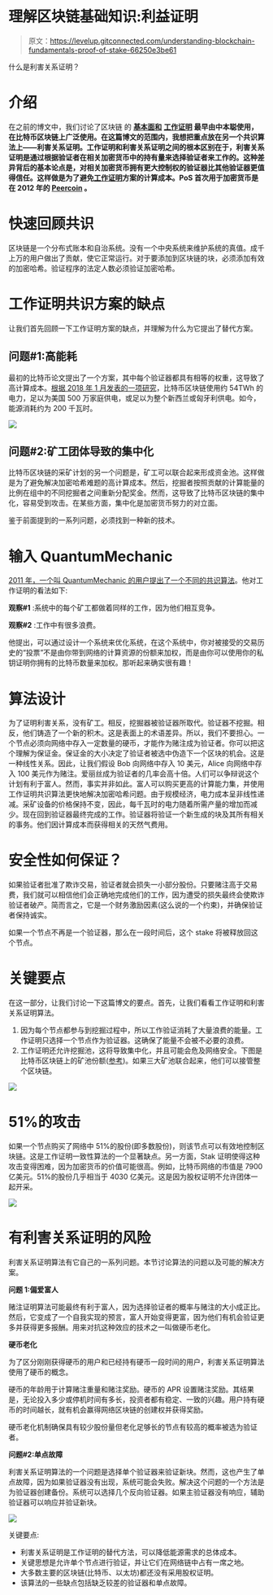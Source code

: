# 理解区块链基础知识:利益证明

> 原文：<https://levelup.gitconnected.com/understanding-blockchain-fundamentals-proof-of-stake-66250e3be61>

什么是利害关系证明？

# 介绍

在之前的博文中，我们讨论了区块链 的 [**基本面和**](https://medium.com/p/9f039078aade) **[**工作证明**](https://medium.com/p/dad1db12ad0a/) 最早由中本聪使用，在比特币区块链上广泛使用。在这篇博文的范围内，我想把重点放在另一个共识算法上——利害关系证明。工作证明和利害关系证明之间的根本区别在于，利害关系证明是通过根据验证者在相关加密货币中的持有量来选择验证者来工作的。这种差异背后的基本论点是，对相关加密货币拥有更大控制权的验证器比其他验证器更值得信任。这样做是为了避免[工作证明](https://en.wikipedia.org/wiki/Proof_of_work)方案的计算成本。PoS 首次用于加密货币是在 2012 年的 [Peercoin](https://en.wikipedia.org/wiki/Peercoin) 。**

# 快速回顾共识

区块链是一个分布式账本和自治系统。没有一个中央系统来维护系统的真值。成千上万的用户做出了贡献，使它正常运行。对于要添加到区块链的块，必须添加有效的加密哈希。验证程序的法定人数必须验证加密哈希。

# 工作证明共识方案的缺点

让我们首先回顾一下工作证明方案的缺点，并理解为什么为它提出了替代方案。

## 问题#1:高能耗

最初的比特币论文提出了一个方案，其中每个验证器都具有相等的权重，这导致了高计算成本。[根据 2018 年 1 月发表的一项研究](https://digiconomist.net/bitcoin-energy-consumption)，比特币区块链使用约 54TWh 的电力，足以为美国 500 万家庭供电，或足以为整个新西兰或匈牙利供电。如今，能源消耗约为 200 千瓦时。

![](img/16dd936b0bddde4b5fa33f5c22eadeb2.png)

## 问题#2:矿工团体导致的集中化

比特币区块链的采矿计划的另一个问题是，矿工可以联合起来形成资金池。这样做是为了避免解决加密哈希难题的高计算成本。然后，挖掘者按照贡献的计算能量的比例在组中的不同挖掘者之间重新分配奖金。然而，这导致了比特币区块链的集中化，容易受到攻击。在某些方面，集中化是加密货币努力的对立面。

鉴于前面提到的一系列问题，必须找到一种新的技术。

# 输入 QuantumMechanic

[2011 年，一个叫 QuantumMechanic 的用户提出了一个不同的共识算法](https://bitcointalk.org/index.php?topic=27787.0)。他对工作证明的看法如下:

**观察#1** :系统中的每个矿工都做着同样的工作，因为他们相互竞争。

**观察#2** :工作中有很多浪费。

他提出，可以通过设计一个系统来优化系统，在这个系统中，你对被接受的交易历史的“投票”不是由你带到网络的计算资源的份额来加权，而是由你可以使用你的私钥证明你拥有的比特币数量来加权。那听起来确实很有趣！

# 算法设计

为了证明利害关系，没有矿工。相反，挖掘器被验证器所取代。验证器不挖掘。相反，他们铸造了一个新的积木。这是表面上的术语差异。所以，我们不要担心。一个节点必须向网络中存入一定数量的硬币，才能作为赌注成为验证者。你可以把这个理解为保证金。保证金的大小决定了验证者被选中伪造下一个区块的机会。这是一种线性关系。因此，让我们假设 Bob 向网络中存入 10 美元，Alice 向网络中存入 100 美元作为赌注。爱丽丝成为验证者的几率会高十倍。人们可以争辩说这个计划有利于富人。然而，事实并非如此。富人可以购买更高的计算能力集，并使用工作证明共识算法更快地解决加密哈希问题。由于规模经济，电力成本呈非线性递减。采矿设备的价格保持不变，因此，每千瓦时的电力随着所需产量的增加而减少。现在回到验证器最终完成的工作。验证器将验证一个新生成的块及其所有相关的事务。他们因计算成本而获得相关的天然气费用。

# 安全性如何保证？

如果验证者批准了欺诈交易，验证者就会损失一小部分股份。只要赌注高于交易费，我们就可以相信他们会正确地完成他们的工作，因为遭受的损失最终会使欺诈验证者破产。简而言之，它是一个财务激励因素(这么说的一个约束)，并确保验证者保持诚实。

如果一个节点不再是一个验证器，那么在一段时间后，这个 stake 将被释放回这个节点。

# 关键要点

在这一部分，让我们讨论一下这篇博文的要点。首先，让我们看看工作证明和利害关系证明算法。

1.  因为每个节点都参与到挖掘过程中，所以工作验证消耗了大量浪费的能量。工作证明只选择一个节点作为验证器。这确保了能量不会被不必要的浪费。
2.  工作证明还允许挖掘池，这将导致集中化，并且可能会危及网络安全。下图是比特币区块链上的矿池份额([参考](https://www.bitpanda.com/academy/en/lessons/what-is-the-purpose-of-mining-pools-and-how-do-they-work/))。如果三大矿池联合起来，他们可以接管整个区块链。

![](img/0fa1e62f9f56fdeb40bb1699b9a2c659.png)

# 51%的攻击

如果一个节点购买了网络中 51%的股份(即多数股份)，则该节点可以有效地控制区块链。这是工作证明一致性算法的一个显著缺点。另一方面，Stak 证明使得这种攻击变得困难，因为加密货币的价值可能很高。例如，比特币网络的市值是 7900 亿美元。51%的股份几乎相当于 4030 亿美元。这是因为股权证明不允许团体一起开采。

![](img/27cfde68a16defb485240751d669ce16.png)

# 有利害关系证明的风险

利害关系证明算法有它自己的一系列问题。本节讨论算法的问题以及可能的解决方案。

**问题 1:偏爱富人**

赌注证明算法可能最终有利于富人，因为选择验证者的概率与赌注的大小成正比。然后，它变成了一个自我实现的预言，富人开始变得更富，因为他们有机会验证更多并获得更多报酬。用来对抗这种效应的技术之一叫做硬币老化。

**硬币老化**

为了区分刚刚获得硬币的用户和已经持有硬币一段时间的用户，利害关系证明算法使用了硬币的概念。

硬币的年龄用于计算赌注重量和赌注奖励。硬币的 APR 设置赌注奖励。其结果是，无论投入多少或停机时间有多长，投资者都有稳定、一致的兴趣。用户持有硬币的时间越长，就有机会赢得网络区块链的创建权并获得奖励。

硬币老化机制确保具有较少股份量但老化足够长的节点有较高的概率被选为验证者。

**问题#2:单点故障**

利害关系证明算法的一个问题是选择单个验证器来验证新块。然而，这也产生了单点故障，因为如果验证器没有出现，系统可能会失败。解决这个问题的一个方法是为验证器创建备份。系统可以选择几个反向验证器。如果主验证器没有响应，辅助验证器可以响应并验证新块。

![](img/1916d2a6149081462a91063b1065608d.png)

关键要点:

*   利害关系证明是工作证明的替代方法，可以降低能源需求的总体成本。
*   关键思想是允许单个节点进行验证，并让它们在网络链中占有一席之地。
*   大多数主要的区块链(比特币、以太坊)都还没有采用股权证明。
*   该算法的一些缺点包括缺乏较差的验证器和单点故障。
